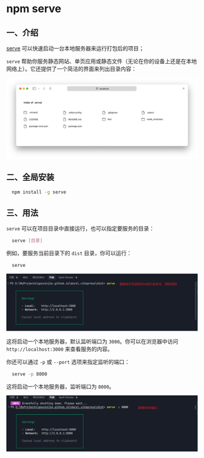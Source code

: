 # npm serve

## 一、介绍

[serve](https://github.com/vercel/serve) 可以快速启动一台本地服务器来运行打包后的项目；

`serve` 帮助你服务静态网站、单页应用或静态文件（无论在你的设备上还是在本地网络上）。它还提供了一个简洁的界面来列出目录内容：

![serve-1](../images/serve-1.png)

## 二、全局安装

```bash
  npm install -g serve
```

## 三、用法

`serve` 可以在项目目录中直接运行，也可以指定要服务的目录：

```bash
  serve [目录]
```

例如，要服务当前目录下的 `dist` 目录，你可以运行：

```bash
  serve
```

![serve-1](../images/serve-2.png)

这将启动一个本地服务器，默认监听端口为 `3000`。你可以在浏览器中访问 `http://localhost:3000` 来查看服务的内容。

你还可以通过 `-p` 或 `--port` 选项来指定监听的端口：

```bash
  serve -p 8000
```

这将启动一个本地服务器，监听端口为 `8000`。

![serve-1](../images/serve-3.png)
